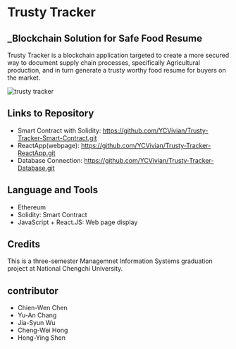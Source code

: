# Trusty Tracker

## _Blockchain Solution for Safe Food Resume
Trusty Tracker is a blockchain application targeted to create a more secured way to document supply chain processes, specifically Agricultural production, and in turn generate a trusty worthy food resume for buyers on the market.

![trusty tracker](https://user-images.githubusercontent.com/81873666/115769600-b6e89c00-a379-11eb-985e-b3f80821a837.png)

## Links to Repository
- Smart Contract with Solidity: https://github.com/YCVivian/Trusty-Tracker-Smart-Contract.git
- ReactApp(webpage): https://github.com/YCVivian/Trusty-Tracker-ReactApp.git
- Database Connection: https://github.com/YCVivian/Trusty-Tracker-Database.git

## Language and Tools
- Ethereum
- Solidity: Smart Contract
- JavaScript + React.JS: Web page display

## Credits
This is a three-semester Managemnet Information Systems graduation project at National Chengchi University.

## contributor
- Chien-Wen Chen
- Yu-An Chang
- Jia-Syun Wu
- Cheng-Wei Hong
- Hong-Ying Shen
